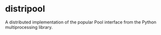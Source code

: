 # distripool
A distributed implementation of the popular Pool interface from the Python multiprocessing library.  
